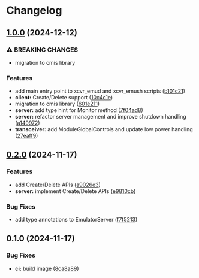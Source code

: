# Changelog

## [1.0.0](https://github.com/ishidawataru/xcvr-emu/compare/v0.2.0...v1.0.0) (2024-12-12)


### ⚠ BREAKING CHANGES

* migration to cmis library

### Features

* add main entry point to xcvr_emud and xcvr_emush scripts ([b101c21](https://github.com/ishidawataru/xcvr-emu/commit/b101c21210d1c8eb04d7b4bb75ac5619fbd62adc))
* **client:** Create/Delete support ([10c4c1e](https://github.com/ishidawataru/xcvr-emu/commit/10c4c1ebea9bad504079ba6800bc149253c51e0c))
* migration to cmis library ([601e211](https://github.com/ishidawataru/xcvr-emu/commit/601e2117e6ae40b617b8c586a4dd005451af0a7c))
* **server:** add type hint for Monitor method ([7f04ad8](https://github.com/ishidawataru/xcvr-emu/commit/7f04ad84bcfc7830aa0176f83ca9b02d8f8f23d8))
* **server:** refactor server management and improve shutdown handling ([a149972](https://github.com/ishidawataru/xcvr-emu/commit/a149972a30ce0725dbea0b531205d2dbe2a6a7fd))
* **transceiver:** add ModuleGlobalControls and update low power handling ([27eaff9](https://github.com/ishidawataru/xcvr-emu/commit/27eaff935b09e80608e667e1bc47c71e83ebb1ee))

## [0.2.0](https://github.com/ishidawataru/xcvr-emu/compare/v0.1.0...v0.2.0) (2024-11-17)


### Features

* add Create/Delete APIs ([a9026e3](https://github.com/ishidawataru/xcvr-emu/commit/a9026e3cd834a1d87189cfc76ef0d1338011fc59))
* **server:** implement Create/Delete APIs ([e9810cb](https://github.com/ishidawataru/xcvr-emu/commit/e9810cba27f245d4556fd73c1cc7daf5474a39a3))


### Bug Fixes

* add type annotations to EmulatorServer ([f7f5213](https://github.com/ishidawataru/xcvr-emu/commit/f7f5213bf8b82da1f02029fb98035a1a3336650e))

## 0.1.0 (2024-11-17)


### Bug Fixes

* **ci:** build image ([8ca8a89](https://github.com/ishidawataru/xcvr-emu/commit/8ca8a8987686b308eb244990cec20979c6d45c1e))
